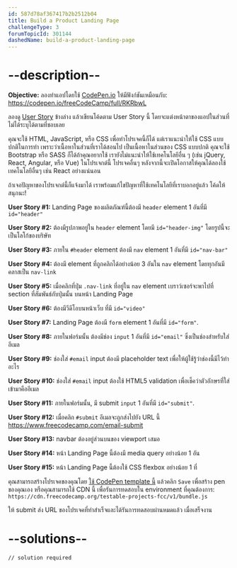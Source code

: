 ```yaml
---
id: 587d78af367417b2b2512b04
title: Build a Product Landing Page
challengeType: 3
forumTopicId: 301144
dashedName: build-a-product-landing-page
---
```


# --description--

**Objective:** ลองทำแอปโดยใช้ [CodePen.io](https://codepen.io) ให้มีฟังก์ชันเหมือนกับ: <https://codepen.io/freeCodeCamp/full/RKRbwL>

ลองดู [User Story](https://en.wikipedia.org/wiki/User_story) ข้างล่าง แล้วเขียนโค้ดตาม User Story นี้ โดยจะแต่งหน้าตาของแอปในส่วนที่ไม่ได้ระบุได้ตามที่ชอบเลย

คุณจะใช้ HTML, JavaScript, หรือ CSS เพื่อทำโปรเจคนี้ก็ได้
แต่เราแนะนำให้ใช้ CSS แบบปกติในการทำ เพราะว่าเนื้อหาในส่วนที่เราได้สอนไป เป็นเนื้อหาในส่วนของ CSS แบบปกติ
คุณจะใช้ Bootstrap หรือ SASS ก็ได้ถ้าคุณอยากใช้
เรายังไม่แนะนำให้ใช้เทคโนโลยีอื่น ๆ (เช่น jQuery, React, Angular, หรือ Vue) ในโปรเจกต์นี้
โปรเจคอื่นๆ หลังจากนี้จะเปิดโอกาสให้คุณได้ลองใช้เทคโนโลยีอื่นๆ เช่น React อย่างแน่นอน

ถ้าเจอปัญหาของโปรเจกต์นี้ก็แจ้งมาได้ เราพร้อมแก้ไขปัญหาที่ใช้เทคโนโลยีที่เราบอกอยู่แล้ว
โค้ดให้สนุกนะ!

**User Story #1:** Landing Page ของผลิตภัณฑ์นี้ต้องมี `header` element 1 อันที่มี `id="header"`

**User Story #2:** ต้องมีรูปภาพอยู่ใน `header` element โดยมี `id="header-img"` โดยรูปนี้จะเป็นโลโก้ของบริษัท

**User Story #3:** ภายใน `#header` element ต้องมี `nav` element 1 อันที่มี `id="nav-bar"`

**User Story #4:** ต้องมี element ที่ถูกคลิกได้อย่างน้อย 3 อันใน `nav` element โดยทุกอันมีคลาสเป็น `nav-link`

**User Story #5:** เมื่อคลิกที่ปุ่ม `.nav-link` ที่อยู่ใน `nav` element เบราว์เซอร์จะพาไปที่ section ที่สัมพันธ์กับปุ่มนั้น บนหน้า Landing Page

**User Story #6:** ต้องมีวีดีโอบนหน้าเว็บ ที่มี `id="video"`

**User Story #7:** Landing Page ต้องมี `form` element 1 อันที่มี `id="form"`.

**User Story #8:** ภายในฟอร์มนั้น ต้องมีช่อง `input` 1 อันที่มี `id="email"` ซึ่งเป็นช่องสำหรับใส่อีเมล

**User Story #9:** ช่องใส่ `#email` input ต้องมี placeholder text เพื่อให้ผู้ใช้รู้ว่าช่องนี้มีไว้ทำอะไร

**User Story #10:** ช่องใส่ `#email` input ต้องใช้ HTML5 validation เพื่อเช็คว่าตัวอักษรที่ใส่เข้ามาคืออีเมล

**User Story #11:** ภายในฟอร์มนั้น, มี submit `input` 1 อันที่มี `id="submit"`.

**User Story #12:** เมื่อคลิก `#submit` อีเมลจะถูกส่งไปยัง URL นี้ <https://www.freecodecamp.com/email-submit>

**User Story #13:** navbar ต้องอยู่ส่วนบนของ viewport เสมอ

**User Story #14:** หน้า Landing Page นี้ต้องมี media query อย่างน้อย 1 อัน

**User Story #15:** หน้า Landing Page นี้ต้องใช้ CSS flexbox อย่างน้อย 1 ที่

คุณสามารถสร้างโปรเจคของคุณโดย <a href='https://codepen.io/pen?template=MJjpwO' target='_blank' rel='nofollow'>ใช้ CodePen template นี้</a> แล้วคลิก `Save` เพื่อสร้าง pen ของคุณเอง หรือคุณสามารถใช้ CDN นี้ เพื่อรันการทดสอบใน environment ที่คุณต้องการ: `https://cdn.freecodecamp.org/testable-projects-fcc/v1/bundle.js`

ให้ submit ส่ง URL ของโปรเจคที่ทำสำเร็จและได้รันการทดสอบผ่านหมดแล้ว เมื่อเสร็จงาน

# --solutions--

```html
// solution required
```

